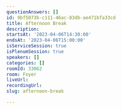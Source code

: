```yaml
---
questionAnswers: []
id: 9bf5073b-c111-46ac-83db-ae471bfa33cd
title: Afternoon Break
description: 
startsAt: '2023-04-06T14:30:00'
endsAt: '2023-04-06T15:00:00'
isServiceSession: true
isPlenumSession: true
speakers: []
categories: []
roomId: 33062
room: Foyer
liveUrl: 
recordingUrl: 
slug: afternoon-break

---
```

